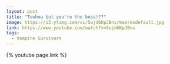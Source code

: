 ```yaml
---
layout: post
title: "Touhou but you're the boss!??"
image: https://i3.ytimg.com/vi/5ujd6KpJBns/maxresdefault.jpg
link: https://www.youtube.com/watch?v=5ujd6KpJBns
tags:
  - Vampire Survivors
---
```


{% youtube page.link %}
